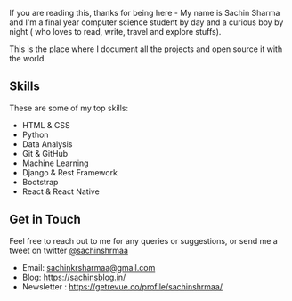 
If you are reading this, thanks for being here - My name is Sachin Sharma and I'm a final year computer science student by day and a curious boy by night ( who loves to read, write, travel and explore stuffs).

This is the place where I document all the projects and open source it with the world.
 

## Skills

These are some of my top skills:

- HTML & CSS
- Python
- Data Analysis
- Git & GitHub
- Machine Learning
- Django & Rest Framework
- Bootstrap
- React & React Native
    

## Get in Touch

Feel free to reach out to me for any queries or suggestions, or send me a tweet on twitter [@sachinshrmaa](https://twitter.com/SachinShrmaa/)

- Email: sachinkrsharmaa@gmail.com
- Blog: https://sachinsblog.in/
- Newsletter : https://getrevue.co/profile/sachinshrmaa/